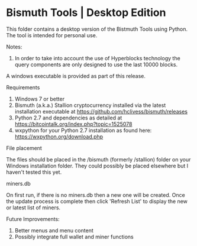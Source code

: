 # Bismuth Tools | Desktop Edition

This folder contains a desktop version of the Bistmuth Tools using Python.
The tool is intended for personal use.

Notes:

1. In order to take into account the use of Hyperblocks technology the query components are only designed to use the last 10000 blocks.

A windows executable is provided as part of this release.

Requirements

1. Windows 7 or better
2. Bismuth (a.k.a.) Stallion cryptocurrency installed via the latest installation executable at https://github.com/hclivess/bismuth/releases
3. Python 2.7 and dependencies as detailed at https://bitcointalk.org/index.php?topic=1525078
4. wxpython for your Python 2.7 installation as found here: https://wxpython.org/download.php

File placement

The files should be placed in the /bismuth (formerly /stallion) folder on your Windows installation folder. They could possibly be placed elsewhere but I haven't tested this yet. 

miners.db

On first run, if there is no miners.db then a new one will be created.
Once the update process is complete then click 'Refresh List' to display the new or latest list of miners.

Future Improvements:

1. Better menus and menu content
2. Possibly integrate full wallet and miner functions